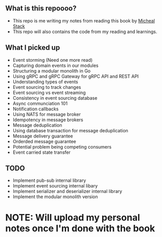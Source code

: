 
## What is this repoooo? 
- This repo is me writing my notes from reading this book by [Micheal Stack](https://www.amazon.com/Event-Driven-Architecture-Golang-asynchronicity-consistency/dp/1803238011)
- This repo will also contains the code from my reading and learnings.

## What I picked up
- Event storming (Need one more read)
- Capturing domain events in our modules
- Structuring a modular monolith in Go 
- Using gRPC and gRPC Gateway for gRPC API and REST API
- Understanding types of events
- Event sourcing to track changes
- Event sourcing vs event streaming
- Consistency in event sourcing database
- Async communciation 101
- Notification callbacks
- Using NATS for message broker
- Idempotency in message brokers
- Message deduplication
- Using database transaction for message deduplication
- Message delivery guarantee
- Orderded message guarantee
- Potential problem being competing consumers
- Event carried state transfer

## TODO
- Implement pub-sub internal library
- Implement event sourcing internal libary
- Implement serializer and deserializer internal library
- Implement the modular monolith version


# NOTE: Will upload my personal notes once I'm done with the book
